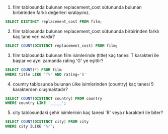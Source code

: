 1. film tablosunda bulunan replacement_cost sütununda bulunan birbirinden farklı değerleri sıralayınız.
```sql
SELECT DISTINCT replacement_cost FROM film;
```
2. film tablosunda bulunan replacement_cost sütununda birbirinden farklı kaç tane veri vardır?
```sql
SELECT COUNT(DISTINCT replacement_cost) FROM film;
```
3. film tablosunda bulunan film isimlerinde (title) kaç tanesi T karakteri ile başlar ve aynı zamanda rating 'G' ye eşittir?
```sql
SELECT COUNT(*) FROM film
WHERE title LIKE 'T%' AND rating='G'
```
4. country tablosunda bulunan ülke isimlerinden (country) kaç tanesi 5 karakterden oluşmaktadır?
```sql
SELECT COUNT(DISTINCT country) FROM country
WHERE country LIKE '_____';
```
5. city tablosundaki şehir isimlerinin kaç tanesi 'R' veya r karakteri ile biter?
```sql
SELECT COUNT(DISTINCT city) FROM city
WHERE city ILIKE '%r';
```
